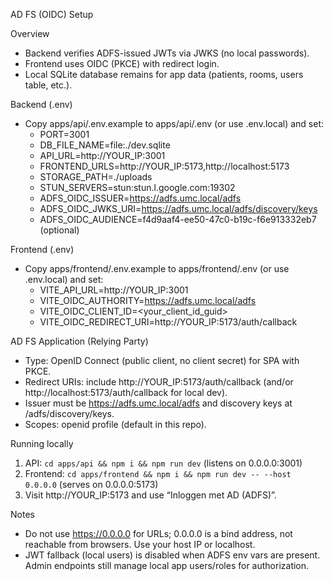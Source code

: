 AD FS (OIDC) Setup

Overview
- Backend verifies ADFS-issued JWTs via JWKS (no local passwords).
- Frontend uses OIDC (PKCE) with redirect login.
- Local SQLite database remains for app data (patients, rooms, users table, etc.).

Backend (.env)
- Copy apps/api/.env.example to apps/api/.env (or use .env.local) and set:
  - PORT=3001
  - DB_FILE_NAME=file:./dev.sqlite
  - API_URL=http://YOUR_IP:3001
  - FRONTEND_URLS=http://YOUR_IP:5173,http://localhost:5173
  - STORAGE_PATH=./uploads
  - STUN_SERVERS=stun:stun.l.google.com:19302
  - ADFS_OIDC_ISSUER=https://adfs.umc.local/adfs
  - ADFS_OIDC_JWKS_URI=https://adfs.umc.local/adfs/discovery/keys
  - ADFS_OIDC_AUDIENCE=f4d9aaf4-ee50-47c0-b19c-f6e913332eb7 (optional)

Frontend (.env)
- Copy apps/frontend/.env.example to apps/frontend/.env (or use .env.local) and set:
  - VITE_API_URL=http://YOUR_IP:3001
  - VITE_OIDC_AUTHORITY=https://adfs.umc.local/adfs
  - VITE_OIDC_CLIENT_ID=<your_client_id_guid>
  - VITE_OIDC_REDIRECT_URI=http://YOUR_IP:5173/auth/callback

AD FS Application (Relying Party)
- Type: OpenID Connect (public client, no client secret) for SPA with PKCE.
- Redirect URIs: include http://YOUR_IP:5173/auth/callback (and/or http://localhost:5173/auth/callback for local dev).
- Issuer must be https://adfs.umc.local/adfs and discovery keys at /adfs/discovery/keys.
- Scopes: openid profile (default in this repo).

Running locally
1) API: `cd apps/api && npm i && npm run dev` (listens on 0.0.0.0:3001)
2) Frontend: `cd apps/frontend && npm i && npm run dev -- --host 0.0.0.0` (serves on 0.0.0.0:5173)
3) Visit http://YOUR_IP:5173 and use “Inloggen met AD (ADFS)”.

Notes
- Do not use https://0.0.0.0 for URLs; 0.0.0.0 is a bind address, not reachable from browsers. Use your host IP or localhost.
- JWT fallback (local users) is disabled when ADFS env vars are present. Admin endpoints still manage local app users/roles for authorization.

